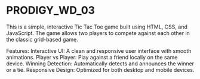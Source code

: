# PRODIGY_WD_03

This is a simple, interactive Tic Tac Toe game built using HTML, CSS, and JavaScript. The game allows two players to compete against each other in the classic grid-based game.

Features:
Interactive UI: A clean and responsive user interface with smooth animations.
Player vs Player: Play against a friend locally on the same device.
Winning Detection: Automatically detects and announces the winner or a tie.
Responsive Design: Optimized for both desktop and mobile devices.
